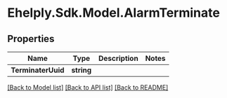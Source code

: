 # Ehelply.Sdk.Model.AlarmTerminate

## Properties

Name | Type | Description | Notes
------------ | ------------- | ------------- | -------------
**TerminaterUuid** | **string** |  | 

[[Back to Model list]](../README.md#documentation-for-models) [[Back to API list]](../README.md#documentation-for-api-endpoints) [[Back to README]](../README.md)

